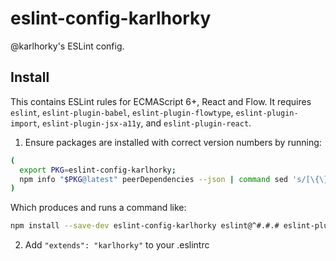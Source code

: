 # eslint-config-karlhorky

@karlhorky's ESLint config.

## Install

This contains ESLint rules for ECMAScript 6+, React and Flow. It requires `eslint`, `eslint-plugin-babel`, `eslint-plugin-flowtype`, `eslint-plugin-import`, `eslint-plugin-jsx-a11y`, and `eslint-plugin-react`.

1. Ensure packages are installed with correct version numbers by running:
  ```sh
  (
    export PKG=eslint-config-karlhorky;
    npm info "$PKG@latest" peerDependencies --json | command sed 's/[\{\},]//g ; s/: /@/g' | xargs npm install --save-dev "$PKG@latest"
  )
  ```

  Which produces and runs a command like:

  ```sh
  npm install --save-dev eslint-config-karlhorky eslint@^#.#.# eslint-plugin-babel@^#.#.# eslint-plugin-flowtype@^#.#.# eslint-plugin-import@^#.#.# eslint-plugin-jsx-a11y@^#.#.# eslint-plugin-react@^#.#.#
  ```

2. Add `"extends": "karlhorky"` to your .eslintrc

